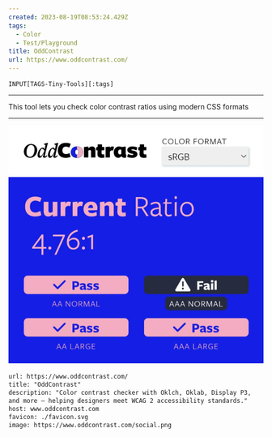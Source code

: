 ```yaml
---
created: 2023-08-19T08:53:24.429Z
tags: 
  - Color
  - Test/Playground
title: OddContrast
url: https://www.oddcontrast.com/
---
```

```meta-bind
INPUT[TAGS-Tiny-Tools][:tags]
```

___
This tool lets you check color contrast ratios using modern CSS formats
___

![](_attachments/oddcontrast.jpg)

```cardlink
url: https://www.oddcontrast.com/
title: "OddContrast"
description: "Color contrast checker with Oklch, Oklab, Display P3, and more – helping designers meet WCAG 2 accessibility standards."
host: www.oddcontrast.com
favicon: ./favicon.svg
image: https://www.oddcontrast.com/social.png
```
